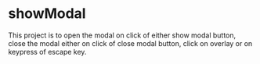 # showModal
This project is to open the modal on click of either show modal button, close the modal either on click of close modal button, click on overlay or on keypress of escape key. 
